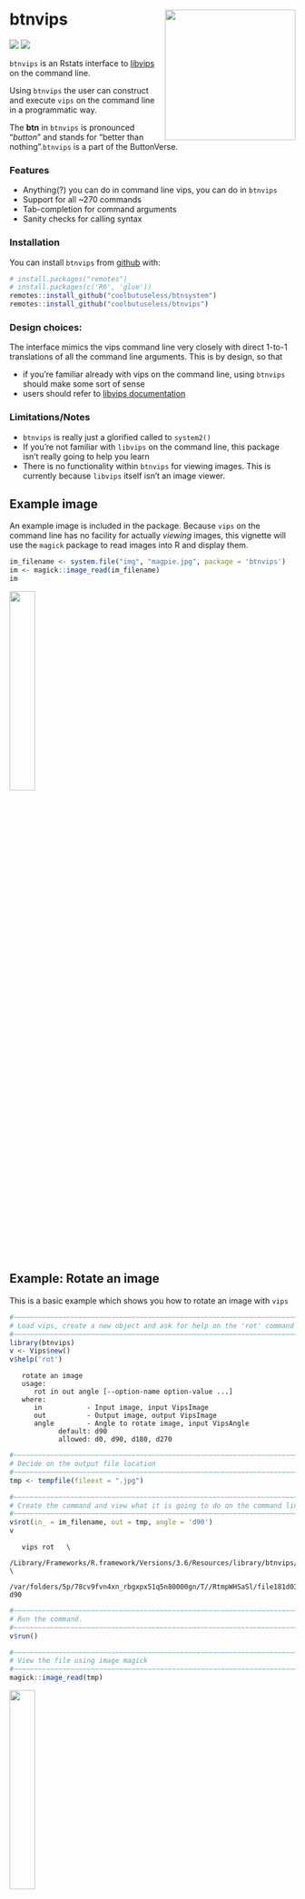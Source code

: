 
<!-- README.md is generated from README.Rmd. Please edit that file -->

# btnvips <img src="man/figures/logo.png" align="right" height=230/>

<!-- badges: start -->

![](http://img.shields.io/badge/cool-useless-green.svg)
![](http://img.shields.io/badge/button-verse-blue.svg)
<!-- badges: end -->

`btnvips` is an Rstats interface to
[libvips](https://libvips.github.io/libvips/) on the command line.

Using `btnvips` the user can construct and execute `vips` on the command
line in a programmatic way.

The **btn** in `btnvips` is pronounced “*button*” and stands for “better
than nothing”.`btnvips` is a part of the ButtonVerse.

### Features

  - Anything(?) you can do in command line vips, you can do in `btnvips`
  - Support for all \~270 commands
  - Tab-completion for command arguments
  - Sanity checks for calling syntax

### Installation

You can install `btnvips` from
[github](https://github.com/coolbutuseless/btnvips) with:

``` r
# install.packages("remotes")
# install.packages(c('R6', 'glue'))
remotes::install_github("coolbutuseless/btnsystem")
remotes::install_github("coolbutuseless/btnvips")
```

### Design choices:

The interface mimics the vips command line very closely with direct
1-to-1 translations of all the command line arguments. This is by
design, so that

  - if you’re familiar already with vips on the command line, using
    `btnvips` should make some sort of sense
  - users should refer to [libvips
    documentation](https://libvips.github.io/)

### Limitations/Notes

  - `btnvips` is really just a glorified called to `system2()`
  - If you’re not familiar with `libvips` on the command line, this
    package isn’t really going to help you learn
  - There is no functionality within `btnvips` for viewing images. This
    is currently because `libvips` itself isn’t an image viewer.

## Example image

An example image is included in the package. Because `vips` on the
command line has no facility for actually *viewing* images, this
vignette will use the `magick` package to read images into R and display
them.

``` r
im_filename <- system.file("img", "magpie.jpg", package = 'btnvips')
im <- magick::image_read(im_filename)
im
```

<img src="man/figures/README-demo_image-1.png" width="30%" />

## Example: Rotate an image

This is a basic example which shows you how to rotate an image with
`vips`

``` r
#~~~~~~~~~~~~~~~~~~~~~~~~~~~~~~~~~~~~~~~~~~~~~~~~~~~~~~~~~~~~~~~~~~~~~~~~~~~~~
# Load vips, create a new object and ask for help on the 'rot' command
#~~~~~~~~~~~~~~~~~~~~~~~~~~~~~~~~~~~~~~~~~~~~~~~~~~~~~~~~~~~~~~~~~~~~~~~~~~~~~
library(btnvips)
v <- Vips$new()
v$help('rot')
```

``` 
   rotate an image
   usage:
      rot in out angle [--option-name option-value ...]
   where:
      in           - Input image, input VipsImage
      out          - Output image, output VipsImage
      angle        - Angle to rotate image, input VipsAngle
            default: d90
            allowed: d0, d90, d180, d270
```

``` r
#~~~~~~~~~~~~~~~~~~~~~~~~~~~~~~~~~~~~~~~~~~~~~~~~~~~~~~~~~~~~~~~~~~~~~~~~~~~~~
# Decide on the output file location
#~~~~~~~~~~~~~~~~~~~~~~~~~~~~~~~~~~~~~~~~~~~~~~~~~~~~~~~~~~~~~~~~~~~~~~~~~~~~~
tmp <- tempfile(fileext = ".jpg")

#~~~~~~~~~~~~~~~~~~~~~~~~~~~~~~~~~~~~~~~~~~~~~~~~~~~~~~~~~~~~~~~~~~~~~~~~~~~~~
# Create the command and view what it is going to do on the command line
#~~~~~~~~~~~~~~~~~~~~~~~~~~~~~~~~~~~~~~~~~~~~~~~~~~~~~~~~~~~~~~~~~~~~~~~~~~~~~
v$rot(in_ = im_filename, out = tmp, angle = 'd90')
v
```

``` 
   vips rot   \
   /Library/Frameworks/R.framework/Versions/3.6/Resources/library/btnvips/img/magpie.jpg   \
   /var/folders/5p/78cv9fvn4xn_rbgxpx51q5n80000gn/T//RtmpWHSaSl/file181d035c4f2e2.jpg d90
```

``` r
#~~~~~~~~~~~~~~~~~~~~~~~~~~~~~~~~~~~~~~~~~~~~~~~~~~~~~~~~~~~~~~~~~~~~~~~~~~~~~
# Run the command.
#~~~~~~~~~~~~~~~~~~~~~~~~~~~~~~~~~~~~~~~~~~~~~~~~~~~~~~~~~~~~~~~~~~~~~~~~~~~~~
v$run()

#~~~~~~~~~~~~~~~~~~~~~~~~~~~~~~~~~~~~~~~~~~~~~~~~~~~~~~~~~~~~~~~~~~~~~~~~~~~~~
# View the file using image magick 
#~~~~~~~~~~~~~~~~~~~~~~~~~~~~~~~~~~~~~~~~~~~~~~~~~~~~~~~~~~~~~~~~~~~~~~~~~~~~~
magick::image_read(tmp)
```

<img src="man/figures/README-rotate-1.png" width="30%" />

## Example: Save a Deep Zoom image

``` r
#~~~~~~~~~~~~~~~~~~~~~~~~~~~~~~~~~~~~~~~~~~~~~~~~~~~~~~~~~~~~~~~~~~~~~~~~~~~~~
# Create a new Vips object and a nominate a place to put the Deep Zoom images
#~~~~~~~~~~~~~~~~~~~~~~~~~~~~~~~~~~~~~~~~~~~~~~~~~~~~~~~~~~~~~~~~~~~~~~~~~~~~~
v <- Vips$new()
# v$help('dzsave')
dzi_root <- tempfile()
dzi_dir <- paste0(dzi_root, "_files/")

#~~~~~~~~~~~~~~~~~~~~~~~~~~~~~~~~~~~~~~~~~~~~~~~~~~~~~~~~~~~~~~~~~~~~~~~~~~~~~
# Create the command for converting input to a deep zoom image
#~~~~~~~~~~~~~~~~~~~~~~~~~~~~~~~~~~~~~~~~~~~~~~~~~~~~~~~~~~~~~~~~~~~~~~~~~~~~~
v$dzsave(in_ = im_filename, filename = dzi_root, tile_size = 120, depth = 'onetile', centre = TRUE)
v
```

``` 
   vips dzsave   \
   /Library/Frameworks/R.framework/Versions/3.6/Resources/library/btnvips/img/magpie.jpg   \
   /var/folders/5p/78cv9fvn4xn_rbgxpx51q5n80000gn/T//RtmpWHSaSl/file181d01425bcbe   \
   --tile-size 120 --depth onetile --centre
```

``` r
#~~~~~~~~~~~~~~~~~~~~~~~~~~~~~~~~~~~~~~~~~~~~~~~~~~~~~~~~~~~~~~~~~~~~~~~~~~~~~
# Run the command.
#~~~~~~~~~~~~~~~~~~~~~~~~~~~~~~~~~~~~~~~~~~~~~~~~~~~~~~~~~~~~~~~~~~~~~~~~~~~~~
v$run()

#~~~~~~~~~~~~~~~~~~~~~~~~~~~~~~~~~~~~~~~~~~~~~~~~~~~~~~~~~~~~~~~~~~~~~~~~~~~~~
# List the files available in the Deep Zoom directory structures
#~~~~~~~~~~~~~~~~~~~~~~~~~~~~~~~~~~~~~~~~~~~~~~~~~~~~~~~~~~~~~~~~~~~~~~~~~~~~~
list.files(dzi_dir, recursive = TRUE)
```

``` 
    [1] "0/0_0.jpeg" "1/0_0.jpeg" "1/0_1.jpeg" "1/1_0.jpeg" "1/1_1.jpeg"
    [6] "2/0_0.jpeg" "2/0_1.jpeg" "2/0_2.jpeg" "2/1_0.jpeg" "2/1_1.jpeg"
   [11] "2/1_2.jpeg" "2/2_0.jpeg" "2/2_1.jpeg" "2/2_2.jpeg"
```

## Example: View a tileset of a Deep Zoom image

``` r
#~~~~~~~~~~~~~~~~~~~~~~~~~~~~~~~~~~~~~~~~~~~~~~~~~~~~~~~~~~~~~~~~~~~~~~~~~~~~~~
# For this Deep Zoom tileset, select all the images at Depth = 2 
#~~~~~~~~~~~~~~~~~~~~~~~~~~~~~~~~~~~~~~~~~~~~~~~~~~~~~~~~~~~~~~~~~~~~~~~~~~~~~~
depth_2_images <- list.files(file.path(dzi_dir, 2), recursive = TRUE, full.names = TRUE)
tmp_combined   <- tempfile(fileext = ".jpg")

#~~~~~~~~~~~~~~~~~~~~~~~~~~~~~~~~~~~~~~~~~~~~~~~~~~~~~~~~~~~~~~~~~~~~~~~~~~~~~~
# Create a command for joining all the images.
#~~~~~~~~~~~~~~~~~~~~~~~~~~~~~~~~~~~~~~~~~~~~~~~~~~~~~~~~~~~~~~~~~~~~~~~~~~~~~~
v$arrayjoin(in_ = vips_array(depth_2_images), out = tmp_combined, 
            across = 3, background = vips_array(c(200, 200, 200)), shim = 10)

#~~~~~~~~~~~~~~~~~~~~~~~~~~~~~~~~~~~~~~~~~~~~~~~~~~~~~~~~~~~~~~~~~~~~~~~~~~~~~~
# View the command we're about to run
#~~~~~~~~~~~~~~~~~~~~~~~~~~~~~~~~~~~~~~~~~~~~~~~~~~~~~~~~~~~~~~~~~~~~~~~~~~~~~~
v 
```

``` 
   vips arrayjoin   \
   /var/folders/5p/78cv9fvn4xn_rbgxpx51q5n80000gn/T//RtmpWHSaSl/file181d01425bcbe_files//2/0_0.jpeg   \
   /var/folders/5p/78cv9fvn4xn_rbgxpx51q5n80000gn/T//RtmpWHSaSl/file181d01425bcbe_files//2/0_1.jpeg   \
   /var/folders/5p/78cv9fvn4xn_rbgxpx51q5n80000gn/T//RtmpWHSaSl/file181d01425bcbe_files//2/0_2.jpeg   \
   /var/folders/5p/78cv9fvn4xn_rbgxpx51q5n80000gn/T//RtmpWHSaSl/file181d01425bcbe_files//2/1_0.jpeg   \
   /var/folders/5p/78cv9fvn4xn_rbgxpx51q5n80000gn/T//RtmpWHSaSl/file181d01425bcbe_files//2/1_1.jpeg   \
   /var/folders/5p/78cv9fvn4xn_rbgxpx51q5n80000gn/T//RtmpWHSaSl/file181d01425bcbe_files//2/1_2.jpeg   \
   /var/folders/5p/78cv9fvn4xn_rbgxpx51q5n80000gn/T//RtmpWHSaSl/file181d01425bcbe_files//2/2_0.jpeg   \
   /var/folders/5p/78cv9fvn4xn_rbgxpx51q5n80000gn/T//RtmpWHSaSl/file181d01425bcbe_files//2/2_1.jpeg   \
   /var/folders/5p/78cv9fvn4xn_rbgxpx51q5n80000gn/T//RtmpWHSaSl/file181d01425bcbe_files//2/2_2.jpeg   \
   /var/folders/5p/78cv9fvn4xn_rbgxpx51q5n80000gn/T//RtmpWHSaSl/file181d01a9d77f9.jpg   \
   --across 3 --shim 10 --background 200 200 200
```

``` r
#~~~~~~~~~~~~~~~~~~~~~~~~~~~~~~~~~~~~~~~~~~~~~~~~~~~~~~~~~~~~~~~~~~~~~~~~~~~~~~
# Run the command.
#~~~~~~~~~~~~~~~~~~~~~~~~~~~~~~~~~~~~~~~~~~~~~~~~~~~~~~~~~~~~~~~~~~~~~~~~~~~~~~
v$run()
```

``` r
magick::image_read(tmp_combined)
```

<img src="man/figures/README-deepzoom3-1.png" width="60%" />

## All included vips commands

``` r
v <- Vips$new()
v$commands()
```

``` 
     [1] "system"                "add"                   "subtract"             
     [4] "multiply"              "divide"                "relational"           
     [7] "remainder"             "boolean"               "math2"                
    [10] "complex2"              "complexform"           "sum"                  
    [13] "invert"                "linear"                "math"                 
    [16] "abs"                   "sign"                  "round"                
    [19] "relational_const"      "remainder_const"       "boolean_const"        
    [22] "math2_const"           "complex"               "complexget"           
    [25] "avg"                   "min"                   "max"                  
    [28] "deviate"               "stats"                 "hist_find"            
    [31] "hist_find_ndim"        "hist_find_indexed"     "hough_line"           
    [34] "hough_circle"          "project"               "profile"              
    [37] "measure"               "getpoint"              "find_trim"            
    [40] "copy"                  "tilecache"             "linecache"            
    [43] "sequential"            "cache"                 "embed"                
    [46] "gravity"               "flip"                  "insert"               
    [49] "join"                  "arrayjoin"             "extract_area"         
    [52] "extract_area"          "smartcrop"             "extract_band"         
    [55] "bandjoin"              "bandjoin_const"        "bandrank"             
    [58] "bandmean"              "bandbool"              "replicate"            
    [61] "cast"                  "rot"                   "rot45"                
    [64] "autorot"               "ifthenelse"            "recomb"               
    [67] "bandfold"              "bandunfold"            "flatten"              
    [70] "premultiply"           "unpremultiply"         "grid"                 
    [73] "transpose3d"           "scale"                 "wrap"                 
    [76] "zoom"                  "subsample"             "msb"                  
    [79] "byteswap"              "falsecolour"           "gamma"                
    [82] "composite"             "composite2"            "black"                
    [85] "gaussnoise"            "text"                  "xyz"                  
    [88] "gaussmat"              "logmat"                "eye"                  
    [91] "grey"                  "zone"                  "sines"                
    [94] "mask_ideal"            "mask_ideal_ring"       "mask_ideal_band"      
    [97] "mask_butterworth"      "mask_butterworth_ring" "mask_butterworth_band"
   [100] "mask_gaussian"         "mask_gaussian_ring"    "mask_gaussian_band"   
   [103] "mask_fractal"          "buildlut"              "invertlut"            
   [106] "tonelut"               "identity"              "fractsurf"            
   [109] "worley"                "perlin"                "switch"               
   [112] "csvload"               "matrixload"            "rawload"              
   [115] "vipsload"              "analyzeload"           "ppmload"              
   [118] "radload"               "radload_buffer"        "radload_source"       
   [121] "pdfload"               "pdfload_buffer"        "svgload"              
   [124] "svgload"               "svgload_buffer"        "svgload_source"       
   [127] "gifload"               "gifload_buffer"        "pngload"              
   [130] "pngload_buffer"        "pngload_source"        "matload"              
   [133] "jpegload"              "jpegload_buffer"       "jpegload_source"      
   [136] "webpload"              "webpload_buffer"       "webpload_source"      
   [139] "tiffload"              "tiffload_buffer"       "tiffload_source"      
   [142] "openslideload"         "magickload"            "magickload_buffer"    
   [145] "fitsload"              "openexrload"           "heifload"             
   [148] "heifload_buffer"       "csvsave"               "matrixsave"           
   [151] "matrixprint"           "rawsave"               "rawsave_fd"           
   [154] "vipssave"              "ppmsave"               "radsave"              
   [157] "radsave_buffer"        "radsave_target"        "dzsave"               
   [160] "dzsave_buffer"         "pngsave"               "pngsave_buffer"       
   [163] "pngsave_target"        "jpegsave"              "jpegsave_buffer"      
   [166] "jpegsave_target"       "jpegsave_mime"         "webpsave"             
   [169] "webpsave_buffer"       "webpsave_target"       "tiffsave"             
   [172] "tiffsave_buffer"       "magicksave"            "magicksave_buffer"    
   [175] "fitssave"              "heifsave"              "heifsave_buffer"      
   [178] "thumbnail"             "thumbnail_buffer"      "thumbnail_image"      
   [181] "thumbnail_source"      "mapim"                 "shrink"               
   [184] "shrinkh"               "shrinkv"               "reduceh"              
   [187] "reducev"               "reduce"                "quadratic"            
   [190] "affine"                "similarity"            "rotate"               
   [193] "resize"                "colourspace"           "Lab2XYZ"              
   [196] "XYZ2Lab"               "Lab2LCh"               "LCh2Lab"              
   [199] "LCh2CMC"               "CMC2LCh"               "XYZ2Yxy"              
   [202] "Yxy2XYZ"               "scRGB2XYZ"             "XYZ2scRGB"            
   [205] "LabQ2Lab"              "Lab2LabQ"              "LabQ2LabS"            
   [208] "LabS2LabQ"             "LabS2Lab"              "Lab2LabS"             
   [211] "rad2float"             "float2rad"             "LabQ2sRGB"            
   [214] "sRGB2HSV"              "HSV2sRGB"              "icc_import"           
   [217] "icc_export"            "icc_transform"         "dE76"                 
   [220] "dE00"                  "dECMC"                 "sRGB2scRGB"           
   [223] "scRGB2BW"              "scRGB2sRGB"            "CMYK2XYZ"             
   [226] "XYZ2CMYK"              "profile_load"          "maplut"               
   [229] "case"                  "percent"               "stdif"                
   [232] "hist_cum"              "hist_match"            "hist_norm"            
   [235] "hist_equal"            "hist_plot"             "hist_local"           
   [238] "hist_ismonotonic"      "hist_entropy"          "conv"                 
   [241] "conva"                 "convf"                 "convi"                
   [244] "compass"               "convsep"               "convasep"             
   [247] "fastcor"               "spcor"                 "sharpen"              
   [250] "gaussblur"             "canny"                 "sobel"                
   [253] "fwfft"                 "invfft"                "freqmult"             
   [256] "spectrum"              "phasecor"              "morph"                
   [259] "rank"                  "countlines"            "labelregions"         
   [262] "fill_nearest"          "draw_rect"             "draw_mask"            
   [265] "draw_line"             "draw_circle"           "draw_flood"           
   [268] "draw_image"            "draw_smudge"           "merge"                
   [271] "mosaic"                "mosaic1"               "match"                
   [274] "globalbalance"
```
